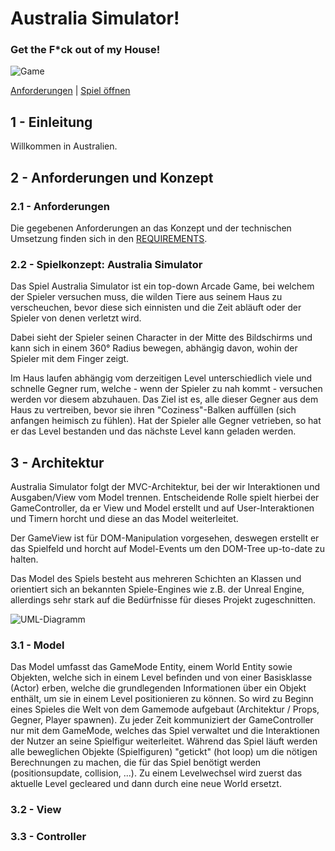 
# Australia Simulator!
### Get the F*ck out of my House!

![Game](https://files.ized.io/qrcode.png)

[Anforderungen](./REQUIREMENTS.md) | [Spiel öffnen](https://izedx.github.io/australia-simulator/build/web)

## 1 - Einleitung

Willkommen in Australien.

## 2 - Anforderungen und Konzept

### 2.1 - Anforderungen

Die gegebenen Anforderungen an das Konzept und der technischen Umsetzung finden sich in den [REQUIREMENTS](./REQUIREMENTS.md).

### 2.2 - Spielkonzept: Australia Simulator

Das Spiel Australia Simulator ist ein top-down Arcade Game, bei welchem der Spieler versuchen muss, die wilden Tiere aus seinem Haus zu verscheuchen, bevor diese sich einnisten und die Zeit abläuft oder der Spieler von denen verletzt wird. 

Dabei sieht der Spieler seinen Character in der Mitte des Bildschirms und kann sich in einem 360° Radius bewegen, abhängig davon, wohin der Spieler mit dem Finger zeigt. 

Im Haus laufen abhängig vom derzeitigen Level unterschiedlich viele und schnelle Gegner rum, welche - wenn der Spieler zu nah kommt - versuchen werden vor diesem abzuhauen. Das Ziel ist es, alle dieser Gegner aus dem Haus zu vertreiben, bevor sie ihren "Coziness"-Balken auffüllen (sich anfangen heimisch zu fühlen). Hat der Spieler alle Gegner vetrieben, so hat er das Level bestanden und das nächste Level kann geladen werden.

## 3 - Architektur

Australia Simulator folgt der MVC-Architektur, bei der wir Interaktionen und Ausgaben/View vom Model trennen. Entscheidende Rolle spielt hierbei der GameController, da er View und Model erstellt und auf User-Interaktionen und Timern horcht und diese an das Model weiterleitet.

Der GameView ist für DOM-Manipulation vorgesehen, deswegen erstellt er das Spielfeld und horcht auf Model-Events um den DOM-Tree up-to-date zu halten.

Das Model des Spiels besteht aus mehreren Schichten an Klassen und orientiert sich an bekannten Spiele-Engines wie z.B. der Unreal Engine, allerdings sehr stark auf die Bedürfnisse für dieses Projekt zugeschnitten.

![UML-Diagramm](https://files.ized.io/0155.png)

### 3.1 - Model

Das Model umfasst das GameMode Entity, einem World Entity sowie Objekten, welche sich in einem Level befinden und von einer Basisklasse (Actor) erben, welche die grundlegenden Informationen über ein Objekt enthält, um sie in einem Level positionieren zu können.
So wird zu Beginn eines Spieles die Welt von dem Gamemode aufgebaut (Architektur / Props, Gegner, Player spawnen). 
Zu jeder Zeit kommuniziert der GameController nur mit dem GameMode, welches das Spiel verwaltet und die Interaktionen der Nutzer an seine Spielfigur weiterleitet.
Während das Spiel läuft werden alle beweglichen Objekte (Spielfiguren) "getickt" (hot loop) um die nötigen Berechnungen zu machen, die für das Spiel benötigt werden (positionsupdate, collision, ...).
Zu einem Levelwechsel wird zuerst das aktuelle Level gecleared und dann durch eine neue World ersetzt.


### 3.2 - View

### 3.3 - Controller
